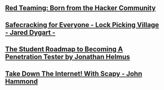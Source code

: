 ## [Red Teaming: Born from the Hacker Community](https://youtu.be/hbG2I8Vz49w)

## [Safecracking for Everyone - Lock Picking Village - Jared Dygart - ](https://youtu.be/hjT-H_S2XAE)

## [The Student Roadmap to Becoming A Penetration Tester by Jonathan Helmus](https://youtu.be/Db_w5LinhZc)

## [Take Down The Internet! With Scapy - John Hammond](https://youtu.be/G9mp5jH69Tg)
